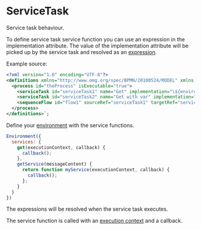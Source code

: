 ServiceTask
===========

Service task behaviour.

To define service task service function you can use an expression in the implementation attribute. The value of the implementation attribute will be picked up by the service task and resolved as an [expression](/docs/Expression.md).

Example source:
```xml
<?xml version="1.0" encoding="UTF-8"?>
<definitions xmlns="http://www.omg.org/spec/BPMN/20100524/MODEL" xmlns:xsi="http://www.w3.org/2001/XMLSchema-instance">
  <process id="theProcess" isExecutable="true">
    <serviceTask id="serviceTask1" name="Get" implementation="\${environment.services.get}" />
    <serviceTask id="serviceTask2" name="Get with var" implementation="\${environment.services.getService(content)}" />
    <sequenceFlow id="flow1" sourceRef="serviceTask1" targetRef="serviceTask2" />
  </process>
</definitions>`;
```

Define your [environment](/docs/Environment.md) with the service functions.

```js
Environment({
  services: {
    get(executionContext, callback) {
      callback();
    },
    getService(messageContent) {
      return function myService(executionContext, callback) {
        callback();
      };
    }
  }
})
```

The expressions will be resolved when the service task executes.

The service function is called with an [execution context](/docs/ExecutionScope.md) and a callback.
